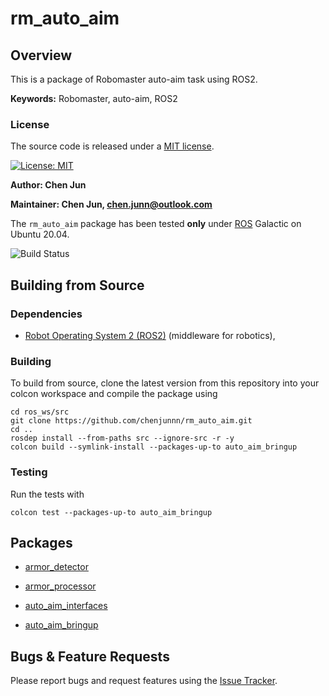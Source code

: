 # rm_auto_aim

## Overview

This is a package of Robomaster auto-aim task using ROS2.

**Keywords:** Robomaster, auto-aim, ROS2

### License

The source code is released under a [MIT license](rm_auto_aim/LICENSE).

[![License: MIT](https://img.shields.io/badge/License-MIT-blue.svg)](https://opensource.org/licenses/MIT)

**Author: Chen Jun**

**Maintainer: Chen Jun, chen.junn@outlook.com**

The `rm_auto_aim` package has been tested **only** under [ROS] Galactic on Ubuntu 20.04.

![Build Status](https://github.com/chenjunnn/rm_auto_aim/actions/workflows/ros_ci.yml/badge.svg)

## Building from Source

### Dependencies

- [Robot Operating System 2 (ROS2)](https://docs.ros.org/en/galactic/) (middleware for robotics),

### Building

To build from source, clone the latest version from this repository into your colcon workspace and compile the package using

	cd ros_ws/src
	git clone https://github.com/chenjunnn/rm_auto_aim.git
	cd ..
	rosdep install --from-paths src --ignore-src -r -y
	colcon build --symlink-install --packages-up-to auto_aim_bringup

### Testing

Run the tests with

	colcon test --packages-up-to auto_aim_bringup

## Packages

- [armor_detector](armor_detector/README.md)

- [armor_processor](armor_processor/README.md)

- [auto_aim_interfaces](auto_aim_interfaces/README.md)

- [auto_aim_bringup](auto_aim_bringup/README.md)

## Bugs & Feature Requests

Please report bugs and request features using the [Issue Tracker](https://github.com/chenjunnn/rm_auto_aim/issues).

[ROS]: http://www.ros.org
